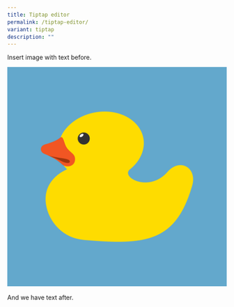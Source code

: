 ```yaml
---
title: Tiptap editor
permalink: /tiptap-editor/
variant: tiptap
description: ""
---
```

<p>Insert image with text before.</p><div class="isomer-image-wrapper"><img alt="Blah blah" src="/images/rubber_g7de116bc3_1280.png"></div><p>And we have text after.</p>